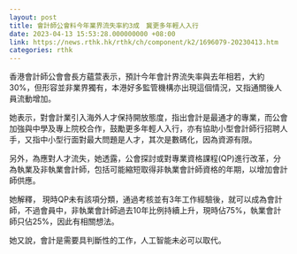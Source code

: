 ```yaml
---
layout: post
title: 會計師公會料今年業界流失率約3成　冀更多年輕人入行
date: 2023-04-13 15:53:28.000000000 +08:00
link: https://news.rthk.hk/rthk/ch/component/k2/1696079-20230413.htm
categories: rthk
---
```


香港會計師公會會長方蘊萱表示，預計今年會計界流失率與去年相若，大約30%，但形容並非業界獨有，本港好多監管機構亦出現這個情況，又指通關後人員流動增加。

她表示，對會計業引入海外人才保持開放態度，指出會計是最通才的專業，而公會加強與中學及專上院校合作，鼓勵更多年輕人入行，亦有協助小型會計師行招聘人手，又指中小型行面對最大問題是人才，其次是數碼化，因為資源有限。

另外，為應對人才流失，她透露，公會探討或對專業資格課程(QP)進行改革，分為執業及非執業會計師，包括可能縮短取得非執業會計師資格的年期，以增加會計師供應。

她解釋， 現時QP未有該項分類，通過考核並有3年工作經驗後，就可以成為會計師，不過會員中，非執業會計師過去10年比例持續上升，現時佔75%，執業會計師只佔25%，因此有相關想法。

她又說，會計是需要具判斷性的工作，人工智能未必可以取代。
